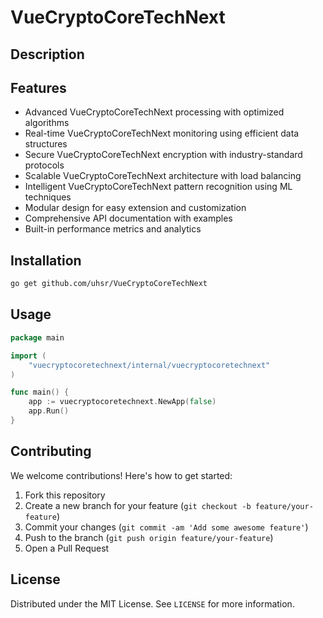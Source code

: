 # VueCryptoCoreTechNext

## Description



## Features

- Advanced VueCryptoCoreTechNext processing with optimized algorithms
- Real-time VueCryptoCoreTechNext monitoring using efficient data structures
- Secure VueCryptoCoreTechNext encryption with industry-standard protocols
- Scalable VueCryptoCoreTechNext architecture with load balancing
- Intelligent VueCryptoCoreTechNext pattern recognition using ML techniques
- Modular design for easy extension and customization
- Comprehensive API documentation with examples
- Built-in performance metrics and analytics
## Installation

```bash
go get github.com/uhsr/VueCryptoCoreTechNext
```

## Usage

```go
package main

import (
    "vuecryptocoretechnext/internal/vuecryptocoretechnext"
)

func main() {
    app := vuecryptocoretechnext.NewApp(false)
    app.Run()
}
```

## Contributing

We welcome contributions! Here's how to get started:

1. Fork this repository
2. Create a new branch for your feature (`git checkout -b feature/your-feature`)
3. Commit your changes (`git commit -am 'Add some awesome feature'`)
4. Push to the branch (`git push origin feature/your-feature`)
5. Open a Pull Request

## License

Distributed under the MIT License. See `LICENSE` for more information.
